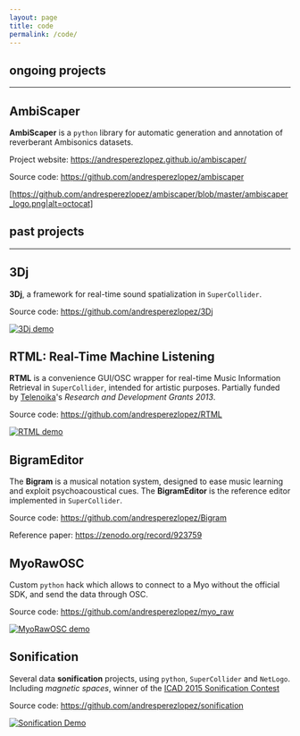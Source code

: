 ```yaml
---
layout: page
title: code
permalink: /code/
---
```


## ongoing projects
*******************


## AmbiScaper

**AmbiScaper** is a `python` library for automatic generation and annotation of reverberant Ambisonics datasets.

Project website: <https://andresperezlopez.github.io/ambiscaper/>

Source code: <https://github.com/andresperezlopez/ambiscaper>

[https://github.com/andresperezlopez/ambiscaper/blob/master/ambiscaper_logo.png|alt=octocat]



## past projects
*******************


## 3Dj

**3Dj**, a framework for real-time sound spatialization in `SuperCollider`.

Source code: <https://github.com/andresperezlopez/3Dj>

[![3Dj demo](https://i.vimeocdn.com/video/502039577_640.webp)](https://vimeo.com/115880955)


## RTML: Real-Time Machine Listening

**RTML** is a convenience GUI/OSC wrapper for real-time Music Information Retrieval in `SuperCollider`, intended for artistic purposes. Partially funded by [Telenoika](http://www.telenoika.net/)'s *Research and Development Grants 2013*.

Source code: <https://github.com/andresperezlopez/RTML>

[![RTML demo](https://i.vimeocdn.com/video/504860053_640.webp)](https://vimeo.com/115880955)


## BigramEditor

The **Bigram** is a musical notation system, designed to ease music learning and exploit psychoacoustical cues. The **BigramEditor** is the reference editor implemented in `SuperCollider`.

Source code: <https://github.com/andresperezlopez/Bigram>

Reference paper: <https://zenodo.org/record/923759>


## MyoRawOSC

Custom `python` hack which allows to connect to a Myo without the official SDK, and send the data through OSC.

Source code: <https://github.com/andresperezlopez/myo_raw>

[![MyoRawOSC demo](https://i.vimeocdn.com/video/551040123_640.webp)](https://vimeo.com/151326521)



## Sonification

Several data **sonification** projects, using `python`, `SuperCollider` and `NetLogo`.
Including *magnetic spaces*, winner of the [ICAD 2015 Sonification Contest](https://iem.kug.ac.at/icad15/icad15/schedule/sonification-contest.html#c39019)

Source code: <https://github.com/andresperezlopez/sonification>

[![Sonification Demo](https://i.vimeocdn.com/video/526285341_640.webp)](https://vimeo.com/133276639)
